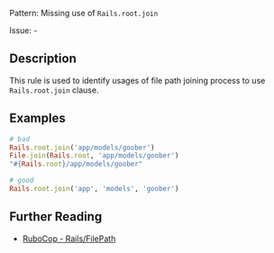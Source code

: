 Pattern: Missing use of `Rails.root.join`

Issue: -

## Description

This rule is used to identify usages of file path joining process to use `Rails.root.join` clause.

## Examples

```ruby
# bad
Rails.root.join('app/models/goober')
File.join(Rails.root, 'app/models/goober')
"#{Rails.root}/app/models/goober"

# good
Rails.root.join('app', 'models', 'goober')
```

## Further Reading

* [RuboCop - Rails/FilePath](https://docs.rubocop.org/rubocop-rails/cops_rails.html#railsfilepath)
